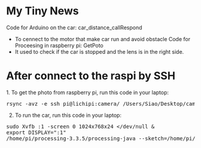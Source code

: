 # My Tiny News

Code for Arduino on the car: car_distance_callRespond
- To cennect to the motor that make car run and avoid obstacle
Code for Proceesing in raspberry pi: GetPoto
- It used to check if the car is stopped and the lens is in the right side.



<h1>After connect to the raspi by SSH</h1>
1. To get the photo from raspberry pi, run this code in your laptop:

<pre>rsync -avz -e ssh pi@lichipi:camera/ /Users/Siao/Desktop/camera</pre>

2. To run the car, run this code in your laptop:
<pre>sudo Xvfb :1 -screen 0 1024x768x24 &lt/dev/null &amp 
export DISPLAY=":1"
/home/pi/processing-3.3.5/processing-java --sketch=/home/pi/Desktop/GetPhoto --run</pre>
